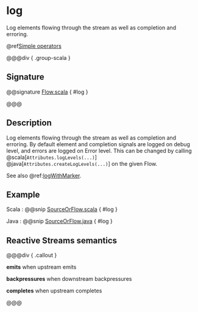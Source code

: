 # log

Log elements flowing through the stream as well as completion and erroring.

@ref[Simple operators](../index.md#simple-operators)

@@@div { .group-scala }

## Signature

@@signature [Flow.scala](/akka-stream/src/main/scala/akka/stream/scaladsl/Flow.scala) { #log }

@@@

## Description

Log elements flowing through the stream as well as completion and erroring. By default element and
completion signals are logged on debug level, and errors are logged on Error level.
This can be changed by calling @scala[`Attributes.logLevels(...)`] @java[`Attributes.createLogLevels(...)`] on the given Flow.

See also @ref:[logWithMarker](logWithMarker.md).

## Example

Scala
:   @@snip [SourceOrFlow.scala](/akka-docs/src/test/scala/docs/stream/operators/sourceorflow/Log.scala) { #log }

Java
:   @@snip [SourceOrFlow.java](/akka-docs/src/test/java/jdocs/stream/operators/SourceOrFlow.java) { #log }

## Reactive Streams semantics 

@@@div { .callout }

**emits** when upstream emits

**backpressures** when downstream backpressures

**completes** when upstream completes

@@@
